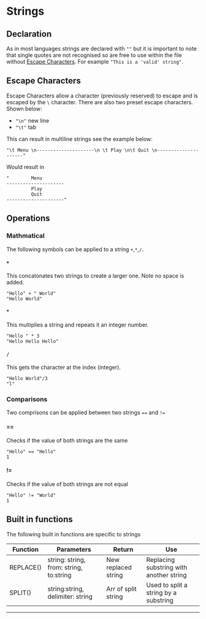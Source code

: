 # Strings

## Declaration
As in most languages strings are declared with `""` but it is important to note that single quotes are not recognised so are free to use within the file without [Escape Characters](#escape_chars). For example `"This is a 'valid' string"`. 


## Escape Characters <a name = "escape_chars"></a>

Escape Characters allow a character (previously reserved) to escape and is escaped by the `\` character. There are also two preset escape characters. Shown below:

- `"\n"` new line
- `"\t"` tab

This can result in multiline strings see the example below:
```
"\t Menu \n---------------------\n \t Play \n\t Quit \n---------------------"
```
Would result in
```
"        Menu
---------------------
         Play
         Quit
---------------------"
```
## Operations
### Mathmatical
The following symbols can be applied to a string `+`,`*`,`/`.

#### `+`
This concatonates two strings to create a larger one. Note no space is added.
```
"Hello" + " World"
"Hello World"
```
#### `*`
This multiplies a string and repeats it an integer number.
```
"Hello " * 3
"Hello Hello Hello"
```
#### `/` 
This gets the character at the index (integer).
```
"Hello World"/3
"l"
```
### Comparisons
Two comprisons can be applied between two strings `==` and `!=`
#### ==
Checks if the value of both strings are the same
```
"Hello" == "Hello"
1
```
#### != 
Checks if the value of both strings are not equal
```
"Hello" != "World"
1
```
## Built in functions
The following built in functions are specific to strings

| Function | Parameters | Return | Use |
|----------|------------|--------|-----|
| REPLACE() | string: string, from: string, to:string | New replaced string | Replacing substring with another string |
| SPLIT() | string:string, delimiter: string | Arr of split string | Used to split a string by a substring |
-----------------------------------------
